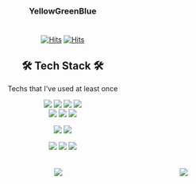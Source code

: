 <div align="center">
  

  ### YellowGreenBlue
  
  #
  
  [![Hits](https://hits.seeyoufarm.com/api/count/incr/badge.svg?url=https%3A%2F%2Fgithub.com%2Fygreenb&count_bg=%233F3F3F&title_bg=%23181717&icon=github.svg&icon_color=%23FFFFFF&title=Github&edge_flat=false)](https://github.com/ygreenb)
  [![Hits](https://hits.seeyoufarm.com/api/count/incr/badge.svg?url=https%3A%2F%2Fhu-coding.tistory.com&count_bg=%233F3F3F&title_bg=%23FFD500&icon=bitdefender.svg&icon_color=E5511E&title=Tistory&edge_flat=false)](https://hu-coding.tistory.com/)
 
  
   ## 🛠 Tech Stack 🛠 
  
  Techs that I've used at least once
  
  
  <img src="https://img.shields.io/badge/Java-007396?style=flat-square&logo=java&logoColor=white"/>
  <img src="https://img.shields.io/badge/Kotiln-7F52FF?style=flat-square&logo=Kotlin&logoColor=white"/>
   <img src="https://img.shields.io/badge/JavaScript-F7DF1E?style=flat-square&logo=javascript&logoColor=white"/>
 <img src="https://img.shields.io/badge/TypeScript-3178C6?style=flat-square&logo=typescript&logoColor=white"/><br/>
 <img src="https://img.shields.io/badge/Node.js-339933?style=flat-square&logo=node.js&logoColor=white"/>
<a href="https://www.typescriptlang.org/" target="_blank"><img src="https://img.shields.io/badge/nestJS-E0234E?style=flat-square&logo=nestJS&logoColor=white"/></a>
<a href="https://www.typescriptlang.org/" target="_blank"><img src="https://img.shields.io/badge/express-000000?style=flat-square&logo=express&logoColor=white"/></a>

<a href="https://www.typescriptlang.org/" target="_blank"><img src="https://img.shields.io/badge/MySQL-4479A1?style=flat-square&logo=mySQL&logoColor=white"/></a>
<a href="https://www.typescriptlang.org/" target="_blank"><img src="https://img.shields.io/badge/MongoDB-47A248?style=flat-square&logo=MongoDB&logoColor=white"/></a>

 <img src="https://img.shields.io/badge/npm-CB38370?style=flat-square&logo=npm&logoColor=white"/>
 <img src="https://img.shields.io/badge/Prettier-F7B93E?style=flat-square&logo=prettier&logoColor=white"/>
 <img src="https://img.shields.io/badge/GitHub-181717?style=flat-square&logo=github&logoColor=white"/>
  <br/><br/>
  
  <br>
    <img align="center" src="https://github-readme-stats.vercel.app/api?username=ygreenb&show_icons=true&theme=panda"/></a>
      <img align="right" src="https://github-readme-stats.vercel.app/api/top-langs/?username=ygreenb&layout=compact&theme=panda"/></a>
